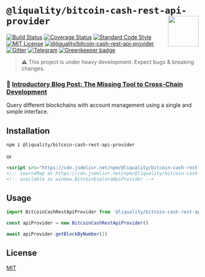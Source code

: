 # `@liquality/bitcoin-cash-rest-api-provider` <img align="right" src="https://raw.githubusercontent.com/liquality/chainabstractionlayer/master/liquality-logo.png" height="80px" />

[![Build Status](https://travis-ci.com/liquality/chainabstractionlayer.svg?branch=master)](https://travis-ci.com/liquality/chainabstractionlayer)
[![Coverage Status](https://coveralls.io/repos/github/liquality/chainabstractionlayer/badge.svg?branch=master)](https://coveralls.io/github/liquality/chainabstractionlayer?branch=master)
[![Standard Code Style](https://img.shields.io/badge/codestyle-standard-brightgreen.svg)](https://github.com/standard/standard)
[![MIT License](https://img.shields.io/badge/license-MIT-brightgreen.svg)](../../LICENSE.md)
[![@liquality/bitcoin-cash-rest-api-provider](https://img.shields.io/npm/dt/@liquality/bitcoin-cash-rest-api-provider.svg)](https://npmjs.com/package/@liquality/bitcoin-cash-rest-api-provider)
[![Gitter](https://img.shields.io/gitter/room/liquality/Lobby.svg)](https://gitter.im/liquality/Lobby?source=orgpage)
[![Telegram](https://img.shields.io/badge/chat-on%20telegram-blue.svg)](https://t.me/Liquality) [![Greenkeeper badge](https://badges.greenkeeper.io/liquality/chainabstractionlayer.svg)](https://greenkeeper.io/)

> :warning: This project is under heavy development. Expect bugs & breaking changes.

### :pencil: [Introductory Blog Post: The Missing Tool to Cross-Chain Development](https://medium.com/liquality/the-missing-tool-to-cross-chain-development-2ebfe898efa1)

Query different blockchains with account management using a single and simple interface.

## Installation

```bash
npm i @liquality/bitcoin-cash-rest-api-provider
```

or

```html
<script src="https://cdn.jsdelivr.net/npm/@liquality/bitcoin-cash-rest-api-provider@0.2.3/dist/bitcoin-cash-rest-api-provider.min.js"></script>
<!-- sourceMap at https://cdn.jsdelivr.net/npm/@liquality/bitcoin-cash-rest-api-provider@0.2.3/dist/bitcoin-cash-rest-api-provider.min.js.map -->
<!-- available as window.BitcoinEsploraApiProvider -->
```

## Usage

```js
import BitcoinCashRestApiProvider from '@liquality/bitcoin-cash-rest-api-provider'

const apiProvider = new BitcoinCashRestApiProvider()

await apiProvider.getBlockByNumber(1)
```

## License

[MIT](../../LICENSE.md)
